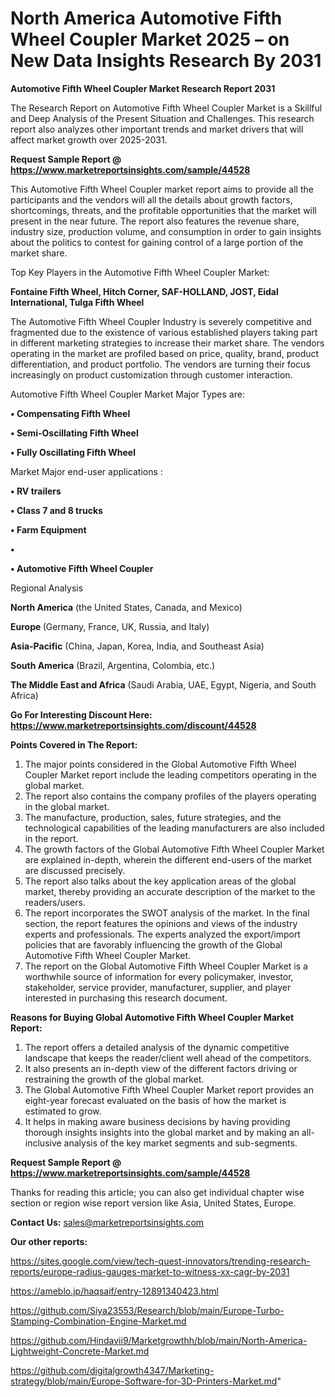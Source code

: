 # North America Automotive Fifth Wheel Coupler Market 2025 – on New Data Insights Research By 2031

<strong>Automotive Fifth Wheel Coupler Market Research Report 2031</strong>

The Research Report on Automotive Fifth Wheel Coupler Market is a Skillful and Deep Analysis of the Present Situation and Challenges. This research report also analyzes other important trends and market drivers that will affect market growth over 2025-2031.

<strong>Request Sample Report @ <a href=https://www.marketreportsinsights.com/sample/44528>https://www.marketreportsinsights.com/sample/44528</a></strong>

This Automotive Fifth Wheel Coupler market report aims to provide all the participants and the vendors will all the details about growth factors, shortcomings, threats, and the profitable opportunities that the market will present in the near future. The report also features the revenue share, industry size, production volume, and consumption in order to gain insights about the politics to contest for gaining control of a large portion of the market share.

Top Key Players in the Automotive Fifth Wheel Coupler Market:

<strong>Fontaine Fifth Wheel, Hitch Corner, SAF-HOLLAND, JOST, Eidal International, Tulga Fifth Wheel</strong>

The Automotive Fifth Wheel Coupler Industry is severely competitive and fragmented due to the existence of various established players taking part in different marketing strategies to increase their market share. The vendors operating in the market are profiled based on price, quality, brand, product differentiation, and product portfolio. The vendors are turning their focus increasingly on product customization through customer interaction.

Automotive Fifth Wheel Coupler Market Major Types are:

<strong>•  Compensating Fifth Wheel

•  Semi-Oscillating Fifth Wheel

•  Fully Oscillating Fifth Wheel</strong>

Market Major end-user applications :

<strong>•  RV trailers

•  Class 7 and 8 trucks

•  Farm Equipment

•  

•  Automotive Fifth Wheel Coupler</strong>

Regional Analysis

</u><strong><b>North America</b></strong> (the United States, Canada, and Mexico)

<strong><b>Europe </b></strong>(Germany, France, UK, Russia, and Italy)

<strong><b>Asia-Pacific</b></strong> (China, Japan, Korea, India, and Southeast Asia)

<strong><b>South America</b></strong> (Brazil, Argentina, Colombia, etc.)

<strong><b>The Middle East and Africa</b></strong> (Saudi Arabia, UAE, Egypt, Nigeria, and South Africa)

<strong>Go For Interesting Discount Here: <a href=https://www.marketreportsinsights.com/discount/44528>https://www.marketreportsinsights.com/discount/44528</a></strong>

<strong>Points Covered in The Report:</strong>
<ol>
  <li>The major points considered in the Global Automotive Fifth Wheel Coupler Market report include the leading competitors operating in the global market.</li>
  <li>The report also contains the company profiles of the players operating in the global market.</li>
  <li>The manufacture, production, sales, future strategies, and the technological capabilities of the leading manufacturers are also included in the report.</li>
  <li>The growth factors of the Global Automotive Fifth Wheel Coupler Market are explained in-depth, wherein the different end-users of the market are discussed precisely.</li>
  <li>The report also talks about the key application areas of the global market, thereby providing an accurate description of the market to the readers/users.</li>
  <li>The report incorporates the SWOT analysis of the market. In the final section, the report features the opinions and views of the industry experts and professionals. The experts analyzed the export/import policies that are favorably influencing the growth of the Global Automotive Fifth Wheel Coupler Market.</li>
  <li>The report on the Global Automotive Fifth Wheel Coupler Market is a worthwhile source of information for every policymaker, investor, stakeholder, service provider, manufacturer, supplier, and player interested in purchasing this research document.</li>
</ol>
<strong>Reasons for Buying Global Automotive Fifth Wheel Coupler Market Report:</strong>

<ol>
  <li>The report offers a detailed analysis of the dynamic competitive landscape that keeps the reader/client well ahead of the competitors.</li>
  <li>It also presents an in-depth view of the different factors driving or restraining the growth of the global market.</li>
  <li>The Global Automotive Fifth Wheel Coupler Market report provides an eight-year forecast evaluated on the basis of how the market is estimated to grow.</li>
  <li>It helps in making aware business decisions by having providing thorough insights insights into the global market and by making an all-inclusive analysis of the key market segments and sub-segments.</li>
</ol>
<strong>Request Sample Report @ <a href=https://www.marketreportsinsights.com/sample/44528>https://www.marketreportsinsights.com/sample/44528</a></strong>


Thanks for reading this article; you can also get individual chapter wise section or region wise report version like Asia, United States, Europe.

<strong>Contact Us:</strong>
sales@marketreportsinsights.com

<strong>Our other reports:</strong>

<a href=https://sites.google.com/view/tech-quest-innovators/trending-research-reports/europe-radius-gauges-market-to-witness-xx-cagr-by-2031>https://sites.google.com/view/tech-quest-innovators/trending-research-reports/europe-radius-gauges-market-to-witness-xx-cagr-by-2031</a>

<a href=https://ameblo.jp/haqsaif/entry-12891340423.html>https://ameblo.jp/haqsaif/entry-12891340423.html</a>

<a href=https://github.com/Siya23553/Research/blob/main/Europe-Turbo-Stamping-Combination-Engine-Market.md>https://github.com/Siya23553/Research/blob/main/Europe-Turbo-Stamping-Combination-Engine-Market.md</a>

<a href=https://github.com/Hindavii9/Marketgrowthh/blob/main/North-America-Lightweight-Concrete-Market.md>https://github.com/Hindavii9/Marketgrowthh/blob/main/North-America-Lightweight-Concrete-Market.md</a>

<a href=https://github.com/digitalgrowth4347/Marketing-strategy/blob/main/Europe-Software-for-3D-Printers-Market.md>https://github.com/digitalgrowth4347/Marketing-strategy/blob/main/Europe-Software-for-3D-Printers-Market.md</a>"
